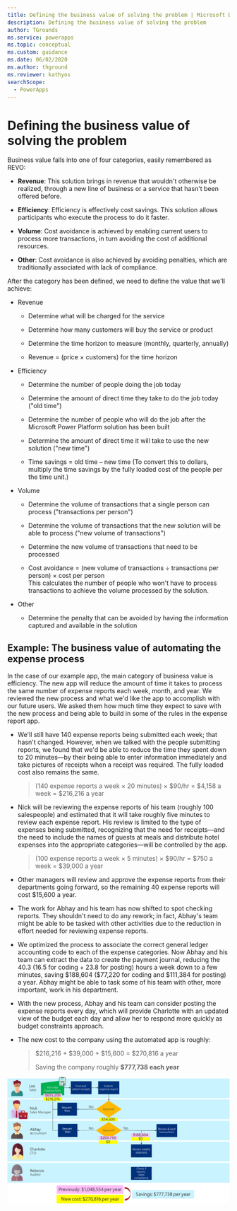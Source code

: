 ```yaml
---
title: Defining the business value of solving the problem | Microsoft Docs
description: Defining the business value of solving the problem
author: TGrounds
ms.service: powerapps
ms.topic: conceptual
ms.custom: guidance
ms.date: 06/02/2020
ms.author: thground
ms.reviewer: kathyos
searchScope:  
  - PowerApps
---
```


# Defining the business value of solving the problem

Business value falls into one of four categories, easily remembered as
REVO:

- **Revenue**: This solution brings in revenue that wouldn't otherwise be
    realized, through a new line of business or a service that hasn't been
    offered before.

- **Efficiency**: Efficiency is effectively cost savings. This solution
    allows participants who execute the process to do it faster.

- **Volume**: Cost avoidance is achieved by enabling current users to process more
    transactions, in turn avoiding the cost of additional resources.

- **Other**: Cost avoidance is also achieved by avoiding penalties, which are traditionally associated with lack of
    compliance.

After the category has been defined, we need to define the value that we'll achieve:

- Revenue

  - Determine what will be charged for the service

  - Determine how many customers will buy the service or product

  - Determine the time horizon to measure (monthly, quarterly, annually)

  - Revenue = (price &times; customers) for the time horizon

- Efficiency

  - Determine the number of people doing the job today

  - Determine the amount of direct time they take to do the job today ("old time")

  - Determine the number of people who will do the job after the Microsoft Power
        Platform solution has been built

  - Determine the amount of direct time it will take to use the new solution ("new time")

  - Time savings = old time &ndash; new time<!--Edit okay?--> (To convert this to dollars, multiply
        the time savings by the fully loaded cost of the people per the time unit.<!--What does "per the time unit" mean here?-->)

- Volume

  - Determine the volume of transactions that a single person can
        process ("transactions per person")

  - Determine the volume of transactions that the new solution will be able
        to process ("new volume of transactions")

  - Determine the new volume of transactions that need to be processed

  - Cost avoidance = (new volume of transactions &divide; transactions per person) &times; cost per person<br>
        This calculates the number of people who won't have to process
        transactions to achieve the volume processed by the solution.<!--This undoubtedly isn't right, but I don't think the original made sense either. Can you please rewrite?-->

- Other

  - Determine the penalty that can be avoided by having the information
        captured and available in the solution

## Example: The business value of automating the expense process

In the case of our example app, the main category of business value is efficiency. The new app will reduce
the amount of time it takes to process the same number of expense reports each
week, month, and year. We reviewed the new process and what we'd like the app to
accomplish with our future users. We asked them how much time they expect to save with
the new process and being able to build in some of the rules in the expense
report app.

- We'll still have 140 expense reports being submitted each week; that
    hasn't changed. However, when we talked with the people submitting reports, we
    found that we'd be able to reduce the time they spent down to 20 minutes&mdash;by their
    being able to enter information immediately and take pictures of
    receipts when a receipt was required. The fully loaded cost also remains
    the same.

    >   (140 expense reports a week &times; 20 minutes) &times; \$90/hr = \$4,158 a week = \$216,216 a year

- Nick will be reviewing the expense reports of his team (roughly 100
    salespeople) and estimated that it will take roughly five minutes to review
    each expense report. His review is limited to the type of expenses being
    submitted, recognizing that the need for receipts&mdash;and the need to
    include the names of guests at meals and distribute hotel expenses into the
    appropriate categories&mdash;will be controlled by the app.

    >   (100 expense reports a week &times; 5 minutes) &times; \$90/hr = \$750 a week =  \$39,000 a year

- Other managers will review and approve the expense reports from their
    departments going forward, so the remaining 40 expense reports will cost \$15,600 a year.

- The work for Abhay and his team has now shifted to spot checking reports. They shouldn't need
    to do any rework; in fact, Abhay's team might be able to be
    tasked with other activities due to the reduction in effort needed for
    reviewing expense reports.

- We optimized the process to associate the correct general ledger accounting code to each
    of the expense categories. Now Abhay and his team can extract the data to
    create the payment journal, reducing the 40.3 (16.5 for coding + 23.8 for
    posting) hours a week down to a few minutes, saving \$188,604 (\$77,220 for
    coding and \$111,384 for posting) a year. Abhay might be able to task some of his
    team with other, more important, work in his department.

- With the new process, Abhay and his team can consider posting the
    expense reports every day, which will provide Charlotte with an updated view of the
    budget each day and allow her to respond more quickly as budget constraints
    approach.

- The new cost to the company using the automated app is roughly:

    >   \$216,216 + \$39,000 + \$15,600 = \$270,816 a year
    >
    >   Saving the company roughly **\$777,738 each year**

![Business process flowchart showing the updated costs for the optimized process and the total savings to be gained](media/optimized-flow-costs.png "Business process flowchart showing the updated costs for the optimized process and the total savings to be gained")
